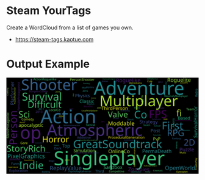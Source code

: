 # Steam YourTags
Create a WordCloud from a list of games you own.

* https://steam-tags.kaotue.com

# Output Example
<img src="OutputExample.svg" />
